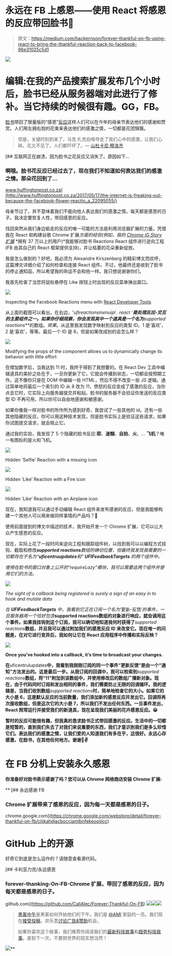 # 永远在 FB 上感恩——使用 React 将感恩的反应带回脸书🌸

> 原文：<https://medium.com/hackernoon/forever-thankful-on-fb-using-react-to-bring-the-thankful-reaction-back-to-facebook-96e31025c5d1>

![](img/4c52ea37a40d0dec7acf44db1c4e01df.png)

# 编辑:在我的产品搜索扩展发布几个小时后，脸书已经从服务器端对此进行了修补。当它持续的时候很有趣。GG，FB。

[脸书](https://hackernoon.com/tagged/facebook)带回了限量版的“感恩”[反应](https://hackernoon.com/tagged/reaction)这样人们可以在今年的母亲节表达他们的感谢和赞赏。人们用左拥右抱的花束来表达他们的感激之情，一切都是花团锦簇。

> 但是，关键时刻到来了，马克·扎克伯格夺走了我们心中的感激，让我们心碎。花又不见了，人们都吓坏了。— [山杜卡尼·穆洛齐](https://twitter.com/ShanduMul)

[](http://www.huffingtonpost.co.za/2017/05/17/the-internet-is-freaking-out-because-the-facebook-flower-reactio_a_22095055/) [## 互联网正在崩溃，因为脸书之花反应又消失了。原因如下…

### 啊哦。脸书花反应已经过去了，现在我们不知道如何表达我们的感激之情。那朵花回到了…

www.huffingtonpost.co.za](http://www.huffingtonpost.co.za/2017/05/17/the-internet-is-freaking-out-because-the-facebook-flower-reactio_a_22095055/) 

母亲节过了，并不意味着我们不能向他人表达我们的感激之情。每天都是感恩的日子。我决定要恢复人性，带回感恩的反应。

找回突然从我们身边偷走的反应的唯一可能的方法是利用浏览器扩展的力量。凭借我在 React 和构建谷歌 Chrome 扩展*方面的经验(例如，我的* [*Chrome IG Story 扩展*](/@calialec/chrome-ig-story-bribing-the-instagram-story-api-with-cookies-c813e6dff911) *拥有 37 万以上的用户)*我能够对脸书 Reactions React 组件进行逆向工程(FB 由其自己的 React 框架提供支持)，并让枯萎的花朵重新绽放。

我是怎么做到的？好吧，我必须为 Alexandre Kirszenberg 的精彩博文而欢呼，这篇博文详细介绍了如何检查和连接 React 组件。不过，他最终还是收到了脸书的停止通知函，所以希望我的命运不会和他一样。我只想说谢谢你们。

我首先检查了当您将鼠标悬停在 Like 按钮上时出现的反应菜单弹出窗口。

![](img/56a1edb03d9c30b194a9174585664507.png)

Inspecting the Facebook Reactions menu with [React Developer Tools](https://chrome.google.com/webstore/detail/react-developer-tools/fmkadmapgofadopljbjfkapdkoienihi?hl=en)

从上面的截图可以看出，在右边，'**ufireactionsmenuipl . react '**是处理反应-交互的主要组件之一。如果你仔细观察，你会发现其中一个道具是一个名为***supported reactions***的数组。*宾果*。从这里我发现数字映射到反应的类型 ID。1 是‘喜欢’，2 是‘喜欢’，等等。最后一个 ID 是 8，但是如果改成别的会怎么样？

![](img/1e331d8b5885a4de7c4cf901da844109.png)

Modifying the props of the component allows us to dynamically change its behavior with little effort

在增加数字后，当我达到 11 时，我终于得到了我想要的。在 React Dev 工具中编辑道具的美妙之处在于，一旦你更新了它，它就会传播到状态，一切都会按预期工作。这不像你只是在 DOM 中编辑一些 HTML，然后不得不改变一些 JS 逻辑。通过简单地将最后一个索引的 ID 从 8 改为 11，愤怒的反应变成了感激的反应，当你点击它时，它实际上向服务器提交并粘贴。脸书的服务器不会验证你发送的反应类型 ID 不再可用，所以你可以自由地感谢和被感谢。

如果你像我一样对脸书的所作所为感到好奇，我尝试了一些其他的 id。还有一些其他隐藏的反应，你可以用这种技术发现，但是脸书实际上是验证这些请求，如果你试图提交请求，就会阻止它。

通过我的实验，我发现了 5 个隐藏的脸书反应:**耶**、**迷糊**、**自拍**、**火**、… **飞机**？唯一有图标的是火和飞机。

![](img/c76d9d5a904918952aa94546a8a32586.png)

Hidden ‘Selfie’ Reaction with a missing icon

![](img/2f3783e9e1dbf7a02475c776db365b66.png)

Hidden ‘Like’ Reaction with a Fire icon

![](img/360cfea06c901496c8407a6d2e7cd20c.png)

Hidden ‘Like’ Reaction with an Airplane icon

现在，我知道我可以通过手动编辑 React 组件来发布感谢的反应，但是我能够构建一个其他人可以用来做同样事情的产品吗？🤔

使用前面提到的博文中描述的技术，我开始开发一个 Chrome 扩展，它可以让大众产生感恩的反应。

现在，实际上花了一段时间来逆向工程和跟踪组件树，以找到我可以以编程方式挂钩、截取和修改***supported reactions****数组的确切位置，但最终我发现我需要的一切都存在于名为“**uficentruupdates**和“ **UFIFeedbackTargets** 的两个组件中。*

*使用在脸书的窗口对象上公开的“requireLazy”模块，我可以需要这两个组件并使用它们的方法。*

*![](img/0fa7360511f98caf09fe00bf88dba032.png)*

*The sight of a callback being registered is surely a sign of an easy in to hook and mutate data*

*在 **UFIFeedbackTargets** 中，我看到它正在订阅一个名为*‘更新-反馈’*的事件，一旦服务器用一个恰好包含***supported reactions****数组的对象进行响应，就会调用这个事件。如果我挂钩到这个订阅，我可以确切地知道我何时获得了***supported reactions***数组，并且我可以通过附加我们的感恩反应 ID 来改变它。现在唯一的问题是，在对它进行变异后，我如何让它在 React 应用程序中传播和实际反映？**

**![](img/2ad0b6fac73c08e661669c8759838ff1.png)**

**Once you’ve hooked into a callback, it’s time to broadcast your changes.**

**在**uficentrulupdates**中，我看到我刚刚订阅的同一个事件“更新反馈”是由一个“通知”方法发出的。这是最后一步。从我订阅的回调中，我可以检索到***supported reactions***数组，将“11”附加到该数组中，并使用修改后的数组广播新对象。现在，由于代码同时订阅和发出相同的事件，我们需要防止无限的回调循环。我的逻辑是，当我们收到数组***supported reactions***时，简单地检查它的大小。如果它的大小是 6，这是默认反应的当前数量，我们添加新的感恩反应并发出它。回调将再次接收数组，但是这次它的大小是 7，所以我们不发出任何东西。一旦事件发出，React 照常运行并接受我们的新道具，现在呈现我们美丽的花卉感恩反应。😀**

**暂时的反应可能很有趣，但我真的恳求脸书正式带回感激的反应。生活中的一切都是短暂的，直到我们失去了对我们来说重要的东西，我们才意识到我们是多么珍惜它们。表达我们的感激之情，让我们爱的人知道我们有多在乎，这很好。永远心存感激，在脸书，在其他任何地方。谢谢🙏✌️**

# **在 FB 分机上安装永久感恩**

**你准备好对脸书表示感谢了吗？您可以从 Chrome 网络商店安装 Chrome 扩展:**

**[](https://chrome.google.com/webstore/detail/forever-thankful-on-fb/cliikahdjacboccjamlbnfekeooiiicc) [## 永远感谢 FB

### Chrome 扩展带来了感恩的反应，因为每一天都是感恩的日子。

chrome.google.com](https://chrome.google.com/webstore/detail/forever-thankful-on-fb/cliikahdjacboccjamlbnfekeooiiicc) 

# GitHub 上的开源

好奇它到底是怎么运作的？请随意查看源代码。

[](https://github.com/CaliAlec/Forever-Thankful-On-FB) [## 卡利亚力克/永远感恩

### forever-thanking-On-FB-Chrome 扩展，带回了感恩的反应，因为每天都是感恩的日子。

github.com](https://github.com/CaliAlec/Forever-Thankful-On-FB) [![](img/50ef4044ecd4e250b5d50f368b775d38.png)](http://bit.ly/HackernoonFB)[![](img/979d9a46439d5aebbdcdca574e21dc81.png)](https://goo.gl/k7XYbx)[![](img/2930ba6bd2c12218fdbbf7e02c8746ff.png)](https://goo.gl/4ofytp)

> [黑客中午](http://bit.ly/Hackernoon)是黑客如何开始他们的下午。我们是 [@AMI](http://bit.ly/atAMIatAMI) 家庭的一员。我们现在[接受投稿](http://bit.ly/hackernoonsubmission)，并乐意[讨论广告&赞助](mailto:partners@amipublications.com)机会。
> 
> 如果你喜欢这个故事，我们推荐你阅读我们的[最新科技故事](http://bit.ly/hackernoonlatestt)和[趋势科技故事](https://hackernoon.com/trending)。直到下一次，不要把世界的现实想当然！

![](img/be0ca55ba73a573dce11effb2ee80d56.png)**